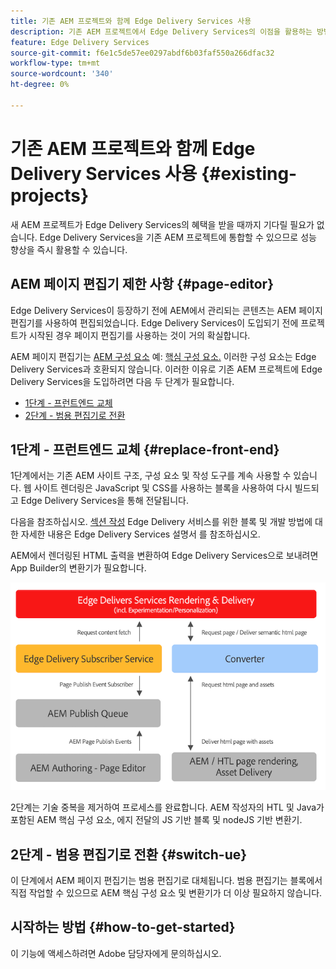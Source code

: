 ```yaml
---
title: 기존 AEM 프로젝트와 함께 Edge Delivery Services 사용
description: 기존 AEM 프로젝트에서 Edge Delivery Services의 이점을 활용하는 방법을 알아봅니다
feature: Edge Delivery Services
source-git-commit: f6e1c5de57ee0297abdf6b03faf550a266dfac32
workflow-type: tm+mt
source-wordcount: '340'
ht-degree: 0%

---
```



# 기존 AEM 프로젝트와 함께 Edge Delivery Services 사용 {#existing-projects}

새 AEM 프로젝트가 Edge Delivery Services의 혜택을 받을 때까지 기다릴 필요가 없습니다. Edge Delivery Services을 기존 AEM 프로젝트에 통합할 수 있으므로 성능 향상을 즉시 활용할 수 있습니다.

## AEM 페이지 편집기 제한 사항 {#page-editor}

Edge Delivery Services이 등장하기 전에 AEM에서 관리되는 콘텐츠는 AEM 페이지 편집기를 사용하여 편집되었습니다. Edge Delivery Services이 도입되기 전에 프로젝트가 시작된 경우 페이지 편집기를 사용하는 것이 거의 확실합니다.

AEM 페이지 편집기는 [AEM 구성 요소](/help/implementing/developing/components/overview.md) 예: [핵심 구성 요소.](https://experienceleague.adobe.com/docs/experience-manager-core-components/using/introduction.html) 이러한 구성 요소는 Edge Delivery Services과 호환되지 않습니다. 이러한 이유로 기존 AEM 프로젝트에 Edge Delivery Services을 도입하려면 다음 두 단계가 필요합니다.

* [1단계 - 프런트엔드 교체](#replace-front-end)
* [2단계 - 범용 편집기로 전환](#switch-ue)

## 1단계 - 프런트엔드 교체 {#replace-front-end}

1단계에서는 기존 AEM 사이트 구조, 구성 요소 및 작성 도구를 계속 사용할 수 있습니다. 웹 사이트 렌더링은 JavaScript 및 CSS를 사용하는 블록을 사용하여 다시 빌드되고 Edge Delivery Services을 통해 전달됩니다.

다음을 참조하십시오. [섹션 작성](https://www.aem.live/docs/#build) Edge Delivery 서비스를 위한 블록 및 개발 방법에 대한 자세한 내용은 Edge Delivery Services 설명서 를 참조하십시오.

AEM에서 렌더링된 HTML 출력을 변환하여 Edge Delivery Services으로 보내려면 App Builder의 변환기가 필요합니다.

![게시 플로우의 콘텐츠 변환기](assets/content-converter.png)

2단계는 기술 중복을 제거하여 프로세스를 완료합니다. AEM 작성자의 HTL 및 Java가 포함된 AEM 핵심 구성 요소, 에지 전달의 JS 기반 블록 및 nodeJS 기반 변환기.

## 2단계 - 범용 편집기로 전환 {#switch-ue}

이 단계에서 AEM 페이지 편집기는 범용 편집기로 대체됩니다. 범용 편집기는 블록에서 직접 작업할 수 있으므로 AEM 핵심 구성 요소 및 변환기가 더 이상 필요하지 않습니다.

## 시작하는 방법 {#how-to-get-started}

이 기능에 액세스하려면 Adobe 담당자에게 문의하십시오.
